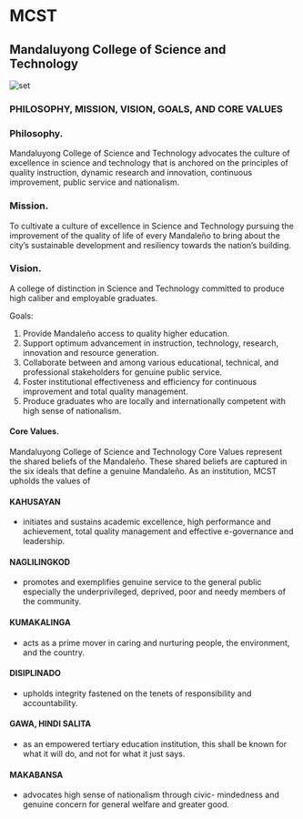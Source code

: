 # MCST
## Mandaluyong College of Science and Technology
![set]([https://www.dropbox.com/scl/fi/lqr2ga3iqeunnver6ky8d/mcst_header.jpg?rlkey=lnfzo91m0eowar8e91l1ydf8d&dl=0](https://www.dropbox.com/scl/fi/6zv744t4ikr8p8xlwmncj/mcst_header.jpg?rlkey=uevw1sbbufel3o2p35cxt7g4e&dl=0))

### PHILOSOPHY, MISSION, VISION, GOALS, AND CORE VALUES

### Philosophy. 

Mandaluyong College of Science and Technology
advocates the culture of excellence in science and technology that is
anchored on the principles of quality instruction, dynamic research and
innovation, continuous improvement, public service and nationalism.


### Mission. 

To cultivate a culture of excellence in Science and Technology
pursuing the improvement of the quality of life of every Mandaleño to
bring about the city’s sustainable development and resiliency towards the
nation’s building.

### Vision. 

A college of distinction in Science and Technology committed to
produce high caliber and employable graduates.

Goals:
1. Provide Mandaleño access to quality higher education.
2. Support optimum advancement in instruction, technology,
research, innovation and resource generation.
3. Collaborate between and among various educational,
technical, and professional stakeholders for genuine public
service.
4. Foster institutional effectiveness and efficiency for
continuous improvement and total quality management.
5. Produce graduates who are locally and internationally
competent with high sense of nationalism.

#### Core Values. 

Mandaluyong College of Science and Technology Core
Values represent the shared beliefs of the Mandaleño. These shared
beliefs are captured in the six ideals that define a genuine Mandaleño.
As an institution, MCST upholds the values of

#### KAHUSAYAN
- initiates and sustains academic excellence, high
performance and achievement, total quality management and effective
e-governance and leadership.

#### NAGLILINGKOD
- promotes and exemplifies genuine service to the
general public especially the underprivileged, deprived, poor and needy
members of the community.

#### KUMAKALINGA 
- acts as a prime mover in caring and nurturing people,
the environment, and the country.

#### DISIPLINADO
- upholds integrity fastened on the tenets of responsibility and
accountability.

#### GAWA, HINDI SALITA
- as an empowered tertiary education institution, this
shall be known for what it will do, and not for what it just says.

#### MAKABANSA
- advocates high sense of nationalism through civic-
mindedness and genuine concern for general welfare and greater good.
